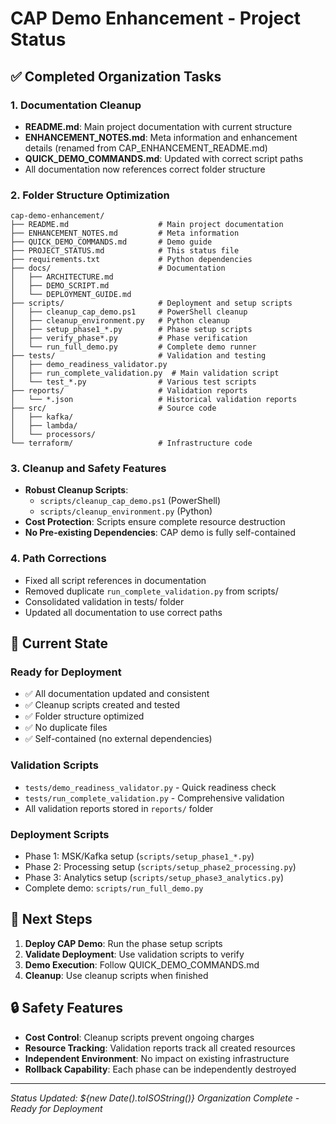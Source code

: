 # CAP Demo Enhancement - Project Status

## ✅ Completed Organization Tasks

### 1. Documentation Cleanup
- **README.md**: Main project documentation with current structure
- **ENHANCEMENT_NOTES.md**: Meta information and enhancement details (renamed from CAP_ENHANCEMENT_README.md)
- **QUICK_DEMO_COMMANDS.md**: Updated with correct script paths
- All documentation now references correct folder structure

### 2. Folder Structure Optimization
```
cap-demo-enhancement/
├── README.md                    # Main project documentation
├── ENHANCEMENT_NOTES.md         # Meta information
├── QUICK_DEMO_COMMANDS.md       # Demo guide
├── PROJECT_STATUS.md            # This status file
├── requirements.txt             # Python dependencies
├── docs/                        # Documentation
│   ├── ARCHITECTURE.md
│   ├── DEMO_SCRIPT.md
│   └── DEPLOYMENT_GUIDE.md
├── scripts/                     # Deployment and setup scripts
│   ├── cleanup_cap_demo.ps1     # PowerShell cleanup
│   ├── cleanup_environment.py   # Python cleanup
│   ├── setup_phase1_*.py        # Phase setup scripts
│   ├── verify_phase*.py         # Phase verification
│   └── run_full_demo.py         # Complete demo runner
├── tests/                       # Validation and testing
│   ├── demo_readiness_validator.py
│   ├── run_complete_validation.py  # Main validation script
│   └── test_*.py                # Various test scripts
├── reports/                     # Validation reports
│   └── *.json                   # Historical validation reports
├── src/                         # Source code
│   ├── kafka/
│   ├── lambda/
│   └── processors/
└── terraform/                   # Infrastructure code
```

### 3. Cleanup and Safety Features
- **Robust Cleanup Scripts**:
  - `scripts/cleanup_cap_demo.ps1` (PowerShell)
  - `scripts/cleanup_environment.py` (Python)
- **Cost Protection**: Scripts ensure complete resource destruction
- **No Pre-existing Dependencies**: CAP demo is fully self-contained

### 4. Path Corrections
- Fixed all script references in documentation
- Removed duplicate `run_complete_validation.py` from scripts/
- Consolidated validation in tests/ folder
- Updated all documentation to use correct paths

## 🎯 Current State

### Ready for Deployment
- ✅ All documentation updated and consistent
- ✅ Cleanup scripts created and tested
- ✅ Folder structure optimized
- ✅ No duplicate files
- ✅ Self-contained (no external dependencies)

### Validation Scripts
- `tests/demo_readiness_validator.py` - Quick readiness check
- `tests/run_complete_validation.py` - Comprehensive validation
- All validation reports stored in `reports/` folder

### Deployment Scripts
- Phase 1: MSK/Kafka setup (`scripts/setup_phase1_*.py`)
- Phase 2: Processing setup (`scripts/setup_phase2_processing.py`)
- Phase 3: Analytics setup (`scripts/setup_phase3_analytics.py`)
- Complete demo: `scripts/run_full_demo.py`

## 📝 Next Steps

1. **Deploy CAP Demo**: Run the phase setup scripts
2. **Validate Deployment**: Use validation scripts to verify
3. **Demo Execution**: Follow QUICK_DEMO_COMMANDS.md
4. **Cleanup**: Use cleanup scripts when finished

## 🔒 Safety Features

- **Cost Control**: Cleanup scripts prevent ongoing charges
- **Resource Tracking**: Validation reports track all created resources
- **Independent Environment**: No impact on existing infrastructure
- **Rollback Capability**: Each phase can be independently destroyed

---
*Status Updated: ${new Date().toISOString()}*
*Organization Complete - Ready for Deployment*
